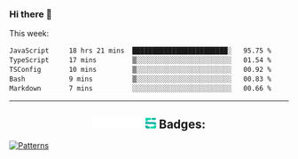 ### Hi there 👋

This week:
<!--START_SECTION:waka-->

```txt
JavaScript     18 hrs 21 mins  ████████████████████████░   95.75 %
TypeScript     17 mins         ▒░░░░░░░░░░░░░░░░░░░░░░░░   01.54 %
TSConfig       10 mins         ▒░░░░░░░░░░░░░░░░░░░░░░░░   00.92 %
Bash           9 mins          ▒░░░░░░░░░░░░░░░░░░░░░░░░   00.83 %
Markdown       7 mins          ░░░░░░░░░░░░░░░░░░░░░░░░░   00.66 %
```

<!--END_SECTION:waka-->

---

<h2 style="text-align:center; font-weight: bold;" align="center"><img src="https://github.com/layer5io/layer5/blob/master/.github/assets/images/layer5/layer5-light-no-trim.svg" width="115px"> Badges: </h2>

<a href= "https://meshery.layer5.io/user/04079145-d65d-4d0f-a40e-533d358bea83?tab=badges"><img height="224px" src = "https://badges.layer5.io/assets/badges/patterns/patterns.png" alt = "Patterns" /></a>
